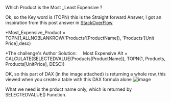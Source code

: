 Which Product is the Most _Least Expensive ?

Ok, so the Key word is (TOPN)
this is the Straight forward Answer, I got an inspiration from this post answer in [StackOverFlow](https://stackoverflow.com/questions/68638273/pbi-dax-query-for-top-n-to-return-text)

*Most_Expensive_Product = 
        TOPN(1,ALLNOBLANKROW('Products'[ProductName]),
                'Products'[Unit Price],desc)



*The challenge's Author Solution:
   
   Most Expensive Alt = CALCULATE(SELECTEDVALUE(Products[ProductName]), TOPN(1, Products, Products[UnitPrice], DESC))

OK, so this part of DAX (in the image attached) is returning a whole row, this viewed when you create a table with this DAX formula alone
![image](https://github.com/user-attachments/assets/8231d22c-90f7-4755-ac34-b091f0894f7f)

What we need is the prduct name only, which is returned by SELECTEDVALUE() Function.
